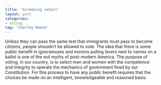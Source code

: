 ```yaml
---
title: 'Screening voters'
layout: post
categories:
- voting
tag: 'Charley Reese'
---
```


Unless they can pass the same test that immigrants must pass to become citizens, people shouldn’t be allowed to vote. The idea that there is some public benefit in ignoramuses and morons pulling levers next to names on a ballot is one of the evil myths of post-modern America. The purpose of voting, in our country, is to select men and women with the competence and integrity to operate the mechanics of government fixed by our Constitution. For this process to have any public benefit requires that the choices be made on an intelligent, knowledgeable and reasoned basis.